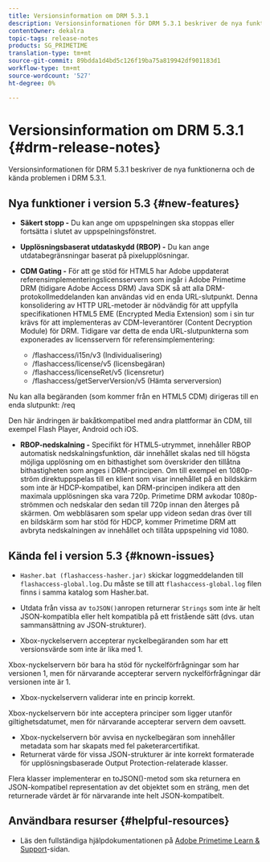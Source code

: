 ```yaml
---
title: Versionsinformation om DRM 5.3.1
description: Versionsinformationen för DRM 5.3.1 beskriver de nya funktionerna och de kända problemen i DRM 5.3.1.
contentOwner: dekalra
topic-tags: release-notes
products: SG_PRIMETIME
translation-type: tm+mt
source-git-commit: 89bdda1d4bd5c126f19ba75a819942df901183d1
workflow-type: tm+mt
source-wordcount: '527'
ht-degree: 0%

---
```



# Versionsinformation om DRM 5.3.1 {#drm-release-notes}

Versionsinformationen för DRM 5.3.1 beskriver de nya funktionerna och de kända problemen i DRM 5.3.1.

## Nya funktioner i version 5.3 {#new-features}

* **Säkert stopp -** Du kan ange om uppspelningen ska stoppas eller fortsätta i slutet av uppspelningsfönstret.
* **Upplösningsbaserat utdataskydd (RBOP) -** Du kan ange utdatabegränsningar baserat på pixelupplösningar.
* **CDM Gating -** För att ge stöd för HTML5 har Adobe uppdaterat referensimplementeringslicensservern som ingår i Adobe Primetime DRM (tidigare Adobe Access DRM) Java SDK så att alla DRM-protokollmeddelanden kan användas vid en enda URL-slutpunkt. Denna konsolidering av HTTP URL-metoder är nödvändig för att uppfylla specifikationen HTML5 EME (Encrypted Media Extension) som i sin tur krävs för att implementeras av CDM-leverantörer (Content Decryption Module) för DRM. Tidigare var detta de enda URL-slutpunkterna som exponerades av licensservern för referensimplementering:

   * /flashaccess/i15n/v3 (Individualisering)
   * /flashaccess/license/v5 (licensbegäran)
   * /flashaccess/licenseRet/v5 (licensretur)
   * /flashaccess/getServerVersion/v5 (Hämta serverversion)

Nu kan alla begäranden (som kommer från en HTML5 CDM) dirigeras till en enda slutpunkt: /req

Den här ändringen är bakåtkompatibel med andra plattformar än CDM, till exempel Flash Player, Android och iOS.

* **RBOP-nedskalning -** Specifikt för HTML5-utrymmet, innehåller RBOP automatisk nedskalningsfunktion, där innehållet skalas ned till högsta möjliga upplösning om en bithastighet som överskrider den tillåtna bithastigheten som anges i DRM-principen. Om till exempel en 1080p-ström direktuppspelas till en klient som visar innehållet på en bildskärm som inte är HDCP-kompatibel, kan DRM-principen indikera att den maximala upplösningen ska vara 720p. Primetime DRM avkodar 1080p-strömmen och nedskalar den sedan till 720p innan den återges på skärmen. Om webbläsaren som spelar upp videon sedan dras över till en bildskärm som har stöd för HDCP, kommer Primetime DRM att avbryta nedskalningen av innehållet och tillåta uppspelning vid 1080.

## Kända fel i version 5.3 {#known-issues}

* `Hasher.bat (flashaccess-hasher.jar)` skickar loggmeddelanden till  `flashaccess-global.log.`Du måste se till att  `flashaccess-global.log` filen finns i samma katalog som Hasher.bat.

* Utdata från vissa av `toJSON()`anropen returnerar `Strings` som inte är helt JSON-kompatibla eller helt kompatibla på ett fristående sätt (dvs. utan sammansättning av JSON-strukturer).

* Xbox-nyckelservern accepterar nyckelbegäranden som har ett versionsvärde som inte är lika med 1.

Xbox-nyckelservern bör bara ha stöd för nyckelförfrågningar som har versionen 1, men för närvarande accepterar servern nyckelförfrågningar där versionen inte är 1.

* Xbox-nyckelservern validerar inte en princip korrekt.

Xbox-nyckelservern bör inte acceptera principer som ligger utanför giltighetsdatumet, men för närvarande accepterar servern dem oavsett.

* Xbox-nyckelservern bör avvisa en nyckelbegäran som innehåller metadata som har skapats med fel paketerarcertifikat.
* Returnerat värde för vissa JSON-strukturer är inte korrekt formaterade för upplösningsbaserade Output Protection-relaterade klasser.

Flera klasser implementerar en toJSON()-metod som ska returnera en JSON-kompatibel representation av det objektet som en sträng, men det returnerade värdet är för närvarande inte helt JSON-kompatibelt.

## Användbara resurser {#helpful-resources}

* Läs den fullständiga hjälpdokumentationen på [Adobe Primetime Learn &amp; Support](https://helpx.adobe.com/support/primetime.html)-sidan.
